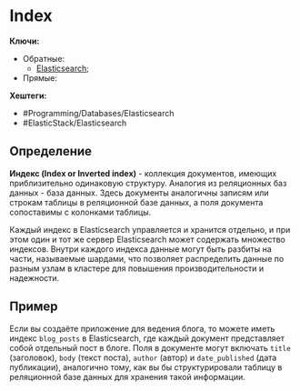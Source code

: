
# Index

**Ключи:**
- Обратные:
	- [Elasticsearch](elk-search);
- Прямые:

**Хештеги:** 
- #Programming/Databases/Elasticsearch
- #ElasticStack/Elasticsearch

## Определение

**Индекс (Index or Inverted index)** - коллекция документов, имеющих приблизительно одинаковую структуру. Аналогия из реляционных баз данных - база данных. Здесь документы аналогичны записям или строкам таблицы в реляционной базе данных, а поля документа сопоставимы с колонками таблицы.

Каждый индекс в Elasticsearch управляется и хранится отдельно, и при этом один и тот же сервер Elasticsearch может содержать множество индексов. Внутри каждого индекса данные могут быть разбиты на части, называемые шардами, что позволяет распределить данные по разным узлам в кластере для повышения производительности и надежности.

## Пример

Если вы создаёте приложение для ведения блога, то можете иметь индекс `blog_posts` в Elasticsearch, где каждый документ представляет собой отдельный пост в блоге. Поля в документе могут включать `title` (заголовок), `body` (текст поста), `author` (автор) и `date_published` (дата публикации), аналогично тому, как вы бы структурировали таблицу в реляционной базе данных для хранения такой информации.

